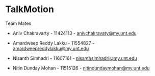 # TalkMotion

 Team Mates

- Aniv Chakravarty - 11424113 - anivchakravaty@my.unt.edu

- Amardweep Reddy Lakku - 11554827 - amardweepreddylakku@my.unt.edu

- Nisanth Simhadri - 11607161 - nisanthsimhadri@my.unt.edu

- Nitin Dunday Mohan - 11515126 - nitindundaymohan@my.unt.edu
